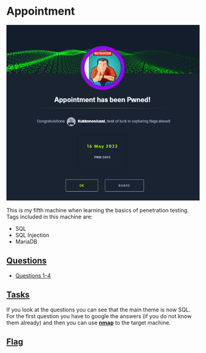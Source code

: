 # Appointment

![](Misc/appointment_pwnd.PNG)

This is my fifth machine when learning the basics of penetration testing. Tags included in this machine are:

- SQL
- SQL Injection
- MariaDB

## <ins>**Questions**

* [Questions 1-4](Misc/questions_1.PNG)

## <ins>**Tasks**
If you look at the questions you can see that the main theme is now SQL. For the first question you have to google the answers (if you do not know them already) and then you can use <ins>**nmap**</ins> to the target machine.

## <ins>**Flag**

